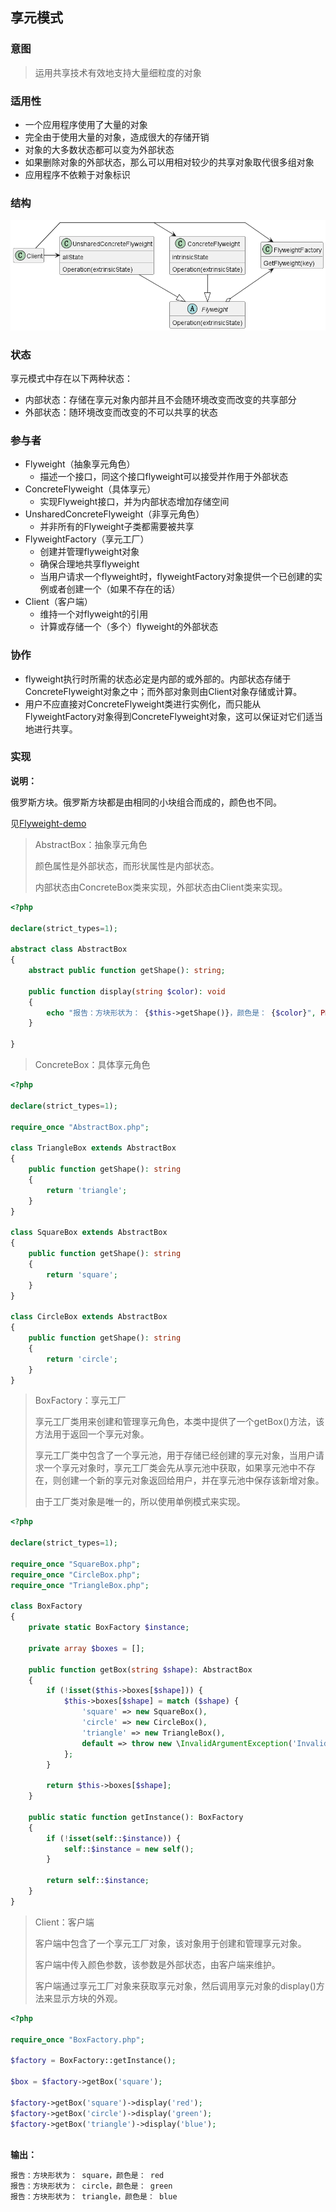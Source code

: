 ## 享元模式

### 意图

> 运用共享技术有效地支持大量细粒度的对象

### 适用性

* 一个应用程序使用了大量的对象
* 完全由于使用大量的对象，造成很大的存储开销
* 对象的大多数状态都可以变为外部状态
* 如果删除对象的外部状态，那么可以用相对较少的共享对象取代很多组对象
* 应用程序不依赖于对象标识

### 结构

![](../images/享元模式-结构图.png)

### 状态

享元模式中存在以下两种状态：

* 内部状态：存储在享元对象内部并且不会随环境改变而改变的共享部分
* 外部状态：随环境改变而改变的不可以共享的状态

### 参与者

* Flyweight（抽象享元角色）
  * 描述一个接口，同这个接口flyweight可以接受并作用于外部状态
* ConcreteFlyweight（具体享元）
    * 实现Flyweight接口，并为内部状态增加存储空间
* UnsharedConcreteFlyweight（非享元角色）
    * 并非所有的Flyweight子类都需要被共享
* FlyweightFactory（享元工厂）
    * 创建并管理flyweight对象
    * 确保合理地共享flyweight
    * 当用户请求一个flyweight时，flyweightFactory对象提供一个已创建的实例或者创建一个（如果不存在的话）
* Client（客户端）
    * 维持一个对flyweight的引用
    * 计算或存储一个（多个）flyweight的外部状态

### 协作

* flyweight执行时所需的状态必定是内部的或外部的。内部状态存储于ConcreteFlyweight对象之中；而外部对象则由Client对象存储或计算。
* 用户不应直接对ConcreteFlyweight类进行实例化，而只能从FlyweightFactory对象得到ConcreteFlyweight对象，这可以保证对它们适当地进行共享。

### 实现
**说明：**

俄罗斯方块。俄罗斯方块都是由相同的小块组合而成的，颜色也不同。

见[Flyweight-demo](Flyweight-demo)

> AbstractBox：抽象享元角色
> 
> 颜色属性是外部状态，而形状属性是内部状态。
> 
> 内部状态由ConcreteBox类来实现，外部状态由Client类来实现。

```php
<?php

declare(strict_types=1);

abstract class AbstractBox
{
    abstract public function getShape(): string;

    public function display(string $color): void
    {
        echo "报告：方块形状为： {$this->getShape()}，颜色是： {$color}", PHP_EOL;
    }

}

```

> ConcreteBox：具体享元角色

```php
<?php

declare(strict_types=1);

require_once "AbstractBox.php";

class TriangleBox extends AbstractBox
{
    public function getShape(): string
    {
        return 'triangle';
    }
}

class SquareBox extends AbstractBox
{
    public function getShape(): string
    {
        return 'square';
    }
}

class CircleBox extends AbstractBox
{
    public function getShape(): string
    {
        return 'circle';
    }
}

```

> BoxFactory：享元工厂
> 
> 享元工厂类用来创建和管理享元角色，本类中提供了一个getBox()方法，该方法用于返回一个享元对象。
> 
> 享元工厂类中包含了一个享元池，用于存储已经创建的享元对象，当用户请求一个享元对象时，享元工厂类会先从享元池中获取，如果享元池中不存在，则创建一个新的享元对象返回给用户，并在享元池中保存该新增对象。
> 
> 由于工厂类对象是唯一的，所以使用单例模式来实现。

```php
<?php

declare(strict_types=1);

require_once "SquareBox.php";
require_once "CircleBox.php";
require_once "TriangleBox.php";

class BoxFactory
{
    private static BoxFactory $instance;

    private array $boxes = [];

    public function getBox(string $shape): AbstractBox
    {
        if (!isset($this->boxes[$shape])) {
            $this->boxes[$shape] = match ($shape) {
                'square' => new SquareBox(),
                'circle' => new CircleBox(),
                'triangle' => new TriangleBox(),
                default => throw new \InvalidArgumentException('Invalid shape'),
            };
        }

        return $this->boxes[$shape];
    }

    public static function getInstance(): BoxFactory
    {
        if (!isset(self::$instance)) {
            self::$instance = new self();
        }

        return self::$instance;
    }
}

```

> Client：客户端
> 
> 客户端中包含了一个享元工厂对象，该对象用于创建和管理享元对象。
> 
> 客户端中传入颜色参数，该参数是外部状态，由客户端来维护。
>
> 客户端通过享元工厂对象来获取享元对象，然后调用享元对象的display()方法来显示方块的外观。

```php
<?php

require_once "BoxFactory.php";

$factory = BoxFactory::getInstance();

$box = $factory->getBox('square');

$factory->getBox('square')->display('red');
$factory->getBox('circle')->display('green');
$factory->getBox('triangle')->display('blue');
  
```

**输出：**

```
报告：方块形状为： square，颜色是： red
报告：方块形状为： circle，颜色是： green
报告：方块形状为： triangle，颜色是： blue
```




  
